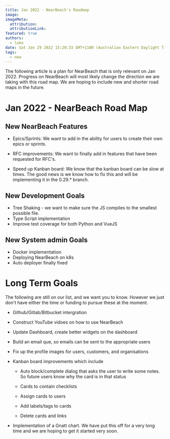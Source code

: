 ```yaml
---
title: Jan 2022 - NearBeach's Roadmap
image:
imageMeta:
  attribution:
  attributionLink:
featured: true
authors: 
  - luke
date: Sat Jan 29 2022 15:20:33 GMT+1100 (Australian Eastern Daylight Time)
tags:
  - new
---
```


The following article is a plan for NearBeach that is only relevant on Jan 2022.
Progress on NearBeach will most likely change the direction we are taking with
this road map. We are hoping to include new and shorter road maps in the future.

# Jan 2022 - NearBeach Road Map

## New NearBeach Features

- Epics/Sprints: We want to add in the ability for users to create their own epics or
sprints.
  
- RFC improvements: We want to finally add in features that have been requested for
RFC's.
  
- Speed up Kanban board: We know that the kanban board can be slow at times. The good
news is we know how to fix this and will be implementing it in the 0.29.* branch.
  



## New Development Goals

- Tree Shaking - we want to make sure the JS compiles to the smallest possible file.
- Type Script implementation
- Improve test coverage for both Python and VueJS


## New System admin Goals

- Docker implementation
- Deploying NearBeach on k8s
- Auto deployer finally fixed


# Long Term Goals

The following are still on our list, and we want you to know. However we just don't 
have either the time or funding to pursue these at the moment.

- Github/Gitlab/Bitbucket intergration
- Construct YouTube vidoes on how to use NearBeach
- Update Dashboard, create better widgets on the dashboard
- Build an email que, so emails can be sent to the appropriate users
- Fix up the profile images for users, customers, and organisations
- Kanban board improvements which include
  - Auto block/complete dialog that asks the user to write some notes. So future users
  know why the card is in that status
    
  - Cards to contain checklists
  - Assign cards to users
  - Add labels/tags to cards
  - Delete cards and links
  
- Implementation of a Gnatt chart. We have put this off for a very long time and we
are hoping to get it started very soon.
   
